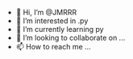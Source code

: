 - 👋 Hi, I’m @JMRRR
- 👀 I’m interested in .py
- 🌱 I’m currently learning py
- 💞️ I’m looking to collaborate on ...
- 📫 How to reach me ...

<!---
JMRRR/JMRRR is a ✨ special ✨ repository because its `README.md` (this file) appears on your GitHub profile.
You can click the Preview link to take a look at your changes.
--->
